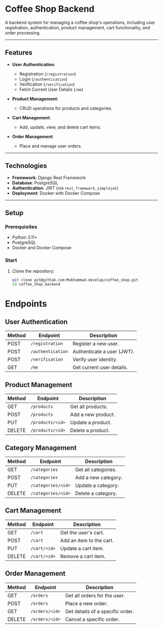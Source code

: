# Coffee Shop Backend

A backend system for managing a coffee shop's operations, including user registration, authentication, product management, cart functionality, and order processing.

---


## Features
- **User Authentication**:
  - Registration (`/registration`)
  - Login (`/authentication`)
  - Verification (`/verification`)
  - Fetch Current User Details (`/me`)

- **Product Management**:
  - CRUD operations for products and categories.

- **Cart Management**:
  - Add, update, view, and delete cart items.

- **Order Management**:
  - Place and manage user orders.

---

## Technologies
- **Framework**: Django Rest Framework
- **Database**: PostgreSQL
- **Authentication**: JWT (via `rest_framework_simplejwt`)
- **Deployment**: Docker with Docker Compose

---

## Setup
### Prerequisites
- Python 3.11+
- PostgreSQL
- Docker and Docker Compose

### Start
1. Clone the repository:
   ```bash
   git clone git@github.com:Mukhammad-develop/coffee_shop.git
   cd coffee_shop_backend

# Endpoints

## User Authentication

| Method | Endpoint           | Description                    |
|--------|--------------------|--------------------------------|
| POST   | `/registration`    | Register a new user.           |
| POST   | `/authentication`  | Authenticate a user (JWT).     |
| POST   | `/verification`    | Verify user identity.          |
| GET    | `/me`              | Get current user details.      |

## Product Management

| Method | Endpoint           | Description                    |
|--------|--------------------|--------------------------------|
| GET    | `/products`        | Get all products.              |
| POST   | `/products`        | Add a new product.             |
| PUT    | `/products/<id>`   | Update a product.              |
| DELETE | `/products/<id>`   | Delete a product.              |

## Category Management

| Method | Endpoint              | Description                     |
|--------|-----------------------|---------------------------------|
| GET    | `/categories`         | Get all categories.             |
| POST   | `/categories`         | Add a new category.             |
| PUT    | `/categories/<id>`    | Update a category.              |
| DELETE | `/categories/<id>`    | Delete a category.              |

## Cart Management

| Method | Endpoint           | Description                    |
|--------|--------------------|--------------------------------|
| GET    | `/cart`            | Get the user's cart.           |
| POST   | `/cart`            | Add an item to the cart.       |
| PUT    | `/cart/<id>`       | Update a cart item.            |
| DELETE | `/cart/<id>`       | Remove a cart item.            |

## Order Management

| Method | Endpoint           | Description                    |
|--------|--------------------|--------------------------------|
| GET    | `/orders`          | Get all orders for the user.   |
| POST   | `/orders`          | Place a new order.             |
| GET    | `/orders/<id>`     | Get details of a specific order.|
| DELETE | `/orders/<id>`     | Cancel a specific order.        |
